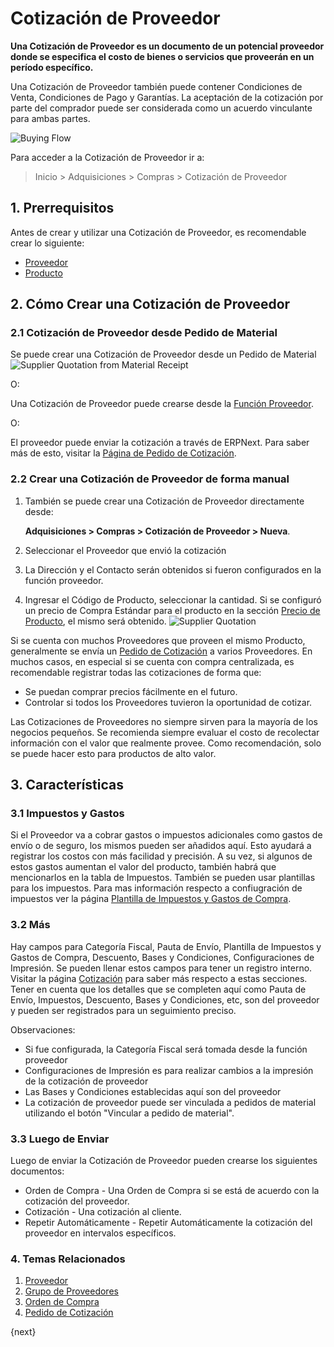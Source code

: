<!-- add-breadcrumbs -->
# Cotización de Proveedor

**Una Cotización de Proveedor es un documento de un potencial proveedor donde se especifica el costo de bienes o servicios que proveerán en un período específico.**

Una Cotización de Proveedor también puede contener Condiciones de Venta, Condiciones de Pago y Garantías. La aceptación de la cotización por parte del comprador puede ser considerada como un acuerdo vinculante para ambas partes.

![Buying Flow](/docs/assets/img/buying/buying_flow_sq.png)

Para acceder a la Cotización de Proveedor ir a:
> Inicio > Adquisiciones > Compras > Cotización de Proveedor

## 1. Prerrequisitos
Antes de crear y utilizar una Cotización de Proveedor, es recomendable crear lo siguiente:

* [Proveedor](/docs/user/manual/en/buying/supplier)
* [Producto](/docs/user/manual/en/stock/item)

## 2. Cómo Crear una Cotización de Proveedor

### 2.1 Cotización de Proveedor desde Pedido de Material

Se puede crear una Cotización de Proveedor desde un Pedido de Material
![Supplier Quotation from Material Receipt]({{docs_base_url}}/assets/img/buying/supplier-quotation-from-mr.png)

O:

Una Cotización de Proveedor puede crearse desde la [Función Proveedor](/docs/user/manual/en/buying/supplier).

O:

El proveedor puede enviar la cotización a través de ERPNext. Para saber más de esto, visitar la [Página de Pedido de Cotización](/docs/user/manual/en/buying/request-for-quotation#4-creating-a-supplier-quotation-after-rfq).

### 2.2 Crear una Cotización de Proveedor de forma manual
1. También se puede crear una Cotización de Proveedor directamente desde:

    **Adquisiciones > Compras > Cotización de Proveedor > Nueva**.
1. Seleccionar el Proveedor que envió la cotización 
1. La Dirección y el Contacto serán obtenidos si fueron configurados en la función proveedor. 
1. Ingresar el Código de Producto, seleccionar la cantidad. Si se configuró un precio de Compra Estándar para el producto en la sección [Precio de Producto](/docs/user/manual/en/stock/item-price), el mismo será obtenido.
    <img class="screenshot" alt="Supplier Quotation" src="{{docs_base_url}}/assets/img/buying/supplier-quotation.png">

Si se cuenta con muchos Proveedores que proveen el mismo Producto, generalmente 
se envía un [Pedido de Cotización](/docs/user/manual/en/buying/request-for-quotation) a varios Proveedores. En
muchos casos, en especial si se cuenta con compra centralizada, es recomendable registrar todas las cotizaciones de forma que: 

  * Se puedan comprar precios fácilmente en el futuro.
  * Controlar si todos los Proveedores tuvieron la oportunidad de cotizar. 

Las Cotizaciones de Proveedores no siempre sirven para la mayoría de los negocios pequeños. Se recomienda
siempre evaluar el costo de recolectar información con el valor que realmente provee. 
Como recomendación, solo se puede hacer esto para productos de alto valor. 

## 3. Características
### 3.1 Impuestos y Gastos
Si el Proveedor va a cobrar gastos o impuestos adicionales como gastos de envío o de seguro, los mismos pueden ser añadidos aquí. Esto ayudará a registrar los costos con más facilidad y precisión. A su vez, si algunos de estos gastos aumentan el valor del producto, también habrá que mencionarlos en la tabla de Impuestos. También se pueden usar plantillas para los impuestos. Para mas información respecto a confiugración de impuestos ver la página [Plantilla de Impuestos y Gastos de Compra](/docs/user/manual/en/buying/purchase-taxes-and-charges-template).

### 3.2 Más
Hay campos para Categoría Fiscal, Pauta de Envío, Plantilla de Impuestos y Gastos de Compra, Descuento, Bases y Condiciones, Configuraciones de Impresión. Se pueden llenar estos campos para tener un registro interno. Visitar la página [Cotización](/docs/user/manual/en/selling/quotation) para saber más respecto a estas secciones. Tener en cuenta que los detalles que se completen aquí como Pauta de Envío, Impuestos, Descuento, Bases y Condiciones, etc, son del proveedor y pueden ser registrados para un seguimiento preciso. 

Observaciones:

- Si fue configurada, la Categoría Fiscal será tomada desde la función proveedor 
- Configuraciones de Impresión es para realizar cambios a la impresión de la cotización de proveedor
- Las Bases y Condiciones establecidas aquí son del proveedor
- La cotización de proveedor puede ser vinculada a pedidos de material utilizando el botón "Vincular a pedido de material". 

### 3.3 Luego de Enviar
Luego de enviar la Cotización de Proveedor pueden crearse los siguientes documentos: 

* Orden de Compra - Una Orden de Compra si se está de acuerdo con la cotización del proveedor. 
* Cotización - Una cotización al cliente.
* Repetir Automáticamente - Repetir Automáticamente la cotización del proveedor en intervalos específicos. 

### 4. Temas Relacionados
1. [Proveedor](/docs/user/manual/en/buying/supplier)
1. [Grupo de Proveedores](/docs/user/manual/en/buying/supplier-group)
1. [Orden de Compra](/docs/user/manual/en/buying/purchase-order)
1. [Pedido de Cotización](/docs/user/manual/en/buying/request-for-quotation)

{next}